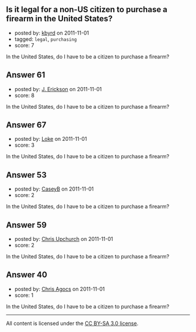 ## Is it legal for a non-US citizen to purchase a firearm in the United States?

- posted by: [kbyrd](https://stackexchange.com/users/-1/37-kbyrd) on 2011-11-01
- tagged: `legal`, `purchasing`
- score: 7

In the United States, do I have to be a citizen to purchase a firearm?


## Answer 61

- posted by: [J. Erickson](https://stackexchange.com/users/-1/80-j-erickson) on 2011-11-01
- score: 8

In the United States, do I have to be a citizen to purchase a firearm?


## Answer 67

- posted by: [Loke](https://stackexchange.com/users/-1/72-loke) on 2011-11-01
- score: 3

In the United States, do I have to be a citizen to purchase a firearm?


## Answer 53

- posted by: [CaseyB](https://stackexchange.com/users/-1/46-caseyb) on 2011-11-01
- score: 2

In the United States, do I have to be a citizen to purchase a firearm?


## Answer 59

- posted by: [Chris Upchurch](https://stackexchange.com/users/-1/79-chris-upchurch) on 2011-11-01
- score: 2

In the United States, do I have to be a citizen to purchase a firearm?


## Answer 40

- posted by: [Chris Agocs](https://stackexchange.com/users/-1/12-chris-agocs) on 2011-11-01
- score: 1

In the United States, do I have to be a citizen to purchase a firearm?



---

All content is licensed under the [CC BY-SA 3.0 license](https://creativecommons.org/licenses/by-sa/3.0/).
